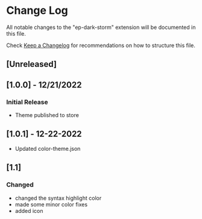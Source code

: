 # Change Log

All notable changes to the "ep-dark-storm" extension will be documented in this file.

Check [Keep a Changelog](http://keepachangelog.com/) for recommendations on how to structure this file.

## [Unreleased]

## [1.0.0] - 12/21/2022

### Initial Release

- Theme published to store

## [1.0.1] - 12-22-2022

- Updated color-theme.json

## [1.1]

### Changed

- changed the syntax highlight color
- made some minor color fixes
- added icon
